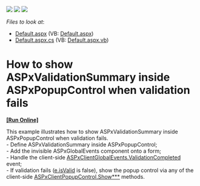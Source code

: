 <!-- default badges list -->
![](https://img.shields.io/endpoint?url=https://codecentral.devexpress.com/api/v1/VersionRange/128532038/13.1.5%2B)
[![](https://img.shields.io/badge/Open_in_DevExpress_Support_Center-FF7200?style=flat-square&logo=DevExpress&logoColor=white)](https://supportcenter.devexpress.com/ticket/details/E4396)
[![](https://img.shields.io/badge/📖_How_to_use_DevExpress_Examples-e9f6fc?style=flat-square)](https://docs.devexpress.com/GeneralInformation/403183)
<!-- default badges end -->
<!-- default file list -->
*Files to look at*:

* [Default.aspx](./CS/WebSite/Default.aspx) (VB: [Default.aspx](./VB/WebSite/Default.aspx))
* [Default.aspx.cs](./CS/WebSite/Default.aspx.cs) (VB: [Default.aspx.vb](./VB/WebSite/Default.aspx.vb))
<!-- default file list end -->
# How to show ASPxValidationSummary inside ASPxPopupControl when validation fails
<!-- run online -->
**[[Run Online]](https://codecentral.devexpress.com/e4396/)**
<!-- run online end -->


<p>This example illustrates how to show ASPxValidationSummary inside ASPxPopupControl when validation fails.<br />
- Define ASPxValidationSummary inside ASPxPopupControl;<br />
- Add the invisible ASPxGlobalEvents component onto a form;<br />
- Handle the client-side <a href="http://documentation.devexpress.com/#AspNet/DevExpressWebASPxGlobalEventsScriptsASPxClientGlobalEvents_ValidationCompletedtopic"><u>ASPxClientGlobalEvents.ValidationCompleted</u></a> event;<br />
- If validation fails (<a href="http://documentation.devexpress.com/#AspNet/DevExpressWebASPxGlobalEventsScriptsASPxClientValidationCompletedEventArgs_isValidtopic"><u>e.isValid</u></a> is false), show the popup control via any of the client-side <a href="http://documentation.devexpress.com/#AspNet/DevExpressWebASPxPopupControlScriptsASPxClientPopupControlMembersTopicAll"><u>ASPxClientPopupControl.Show***</u></a> methods.</p>

<br/>


